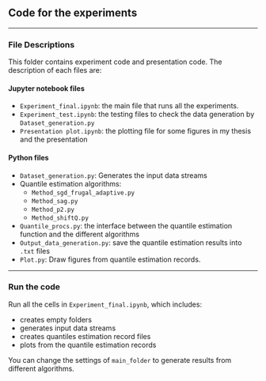 ## Code for the experiments

---

### File Descriptions

This folder contains experiment code and presentation code. The description of each files are:

#### Jupyter notebook files

- `Experiment_final.ipynb`: the main file that runs all the experiments.
- `Experiment_test.ipynb`: the testing files to check the data generation by `Dataset_generation.py`
- `Presentation plot.ipynb`: the plotting file for some figures in my thesis and the presentation

#### Python files

- `Dataset_generation.py`: Generates the input data streams
- Quantile estimation algorithms: 
  - `Method_sgd_frugal_adaptive.py`
  - `Method_sag.py`
  - `Method_p2.py`
  - `Method_shiftQ.py`
- `Quantile_procs.py`: the interface between the quantile estimation function and the different algorithms
- `Output_data_generation.py`: save the quantile estimation results into `.txt` files
- `Plot.py`: Draw figures from quantile estimation records.

---

### Run the code

Run all the cells in `Experiment_final.ipynb`, which includes:

- creates empty folders
- generates input data streams
- creates quantiles estimation record files
- plots from the quantile estimation records

You can change the settings of `main_folder` to generate results from different algorithms.